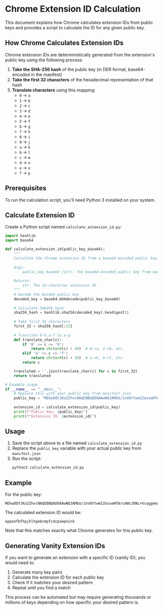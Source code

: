 # Chrome Extension ID Calculation

This document explains how Chrome calculates extension IDs from public keys and provides a script to calculate the ID for any given public key.

## How Chrome Calculates Extension IDs

Chrome extension IDs are deterministically generated from the extension's public key using the following process:

1. **Take the SHA-256 hash** of the public key (in DER format, base64-encoded in the manifest)
2. **Take the first 32 characters** of the hexadecimal representation of that hash
3. **Translate characters** using this mapping:
   - `0` → `a`
   - `1` → `b`
   - `2` → `c`
   - `3` → `d`
   - `4` → `e`
   - `5` → `f`
   - `6` → `g`
   - `7` → `h`
   - `8` → `i`
   - `9` → `j`
   - `a` → `k`
   - `b` → `l`
   - `c` → `m`
   - `d` → `n`
   - `e` → `o`
   - `f` → `p`

## Prerequisites

To run the calculation script, you'll need Python 3 installed on your system.

## Calculate Extension ID

Create a Python script named `calculate_extension_id.py`:

```python
import hashlib
import base64

def calculate_extension_id(public_key_base64):
    """
    Calculate the Chrome extension ID from a base64-encoded public key.
    
    Args:
        public_key_base64 (str): The base64-encoded public key from manifest.json
        
    Returns:
        str: The 32-character extension ID
    """
    # Decode the Base64 public key
    decoded_key = base64.b64decode(public_key_base64)
    
    # Calculate SHA256 hash
    sha256_hash = hashlib.sha256(decoded_key).hexdigest()
    
    # Take first 32 characters
    first_32 = sha256_hash[:32]
    
    # Translate 0-9,a-f to a-p
    def translate_char(c):
        if '0' <= c <= '9':
            return chr(ord(c) + 49)  # 0->a, 1->b, etc.
        elif 'a' <= c <= 'f':
            return chr(ord(c) + 10)  # a->k, b->l, etc.
        return c

    translated = ''.join(translate_char(c) for c in first_32)
    return translated

# Example usage
if __name__ == "__main__":
    # Replace this with your public key from manifest.json
    public_key = "MEkwDQYJKoZIhvcNAQEBBQADOAAwNQJAMbU/inVAYtwmIZesaaHTAruXWsJDNL+Vcagg4eaUD/XesUvWd5Xjdv4Vj2NnC9u2vlcXEvOiYs2DZG+80CipxQIDAQAB"
    
    extension_id = calculate_extension_id(public_key)
    print(f"Public Key: {public_key}")
    print(f"Extension ID: {extension_id}")
```

## Usage

1. Save the script above to a file named `calculate_extension_id.py`
2. Replace the `public_key` variable with your actual public key from `manifest.json`
3. Run the script:
   ```bash
   python3 calculate_extension_id.py
   ```

## Example

For the public key:
```
MEkwDQYJKoZIhvcNAQEBBQADOAAwNQJAMbU/inVAYtwmIZesaaHTAruXWsJDNL+Vcagg4eaUD/XesUvWd5Xjdv4Vj2NnC9u2vlcXEvOiYs2DZG+80CipxQIDAQAB
```

The calculated extension ID would be:
```
eppeofbfhpjhlhgebcmpfcdcpaepoink
```

Note that this matches exactly what Chrome generates for this public key.

## Generating Vanity Extension IDs

If you want to generate an extension with a specific ID (vanity ID), you would need to:

1. Generate many key pairs
2. Calculate the extension ID for each public key
3. Check if it matches your desired pattern
4. Repeat until you find a match

This process can be automated but may require generating thousands or millions of keys depending on how specific your desired pattern is.